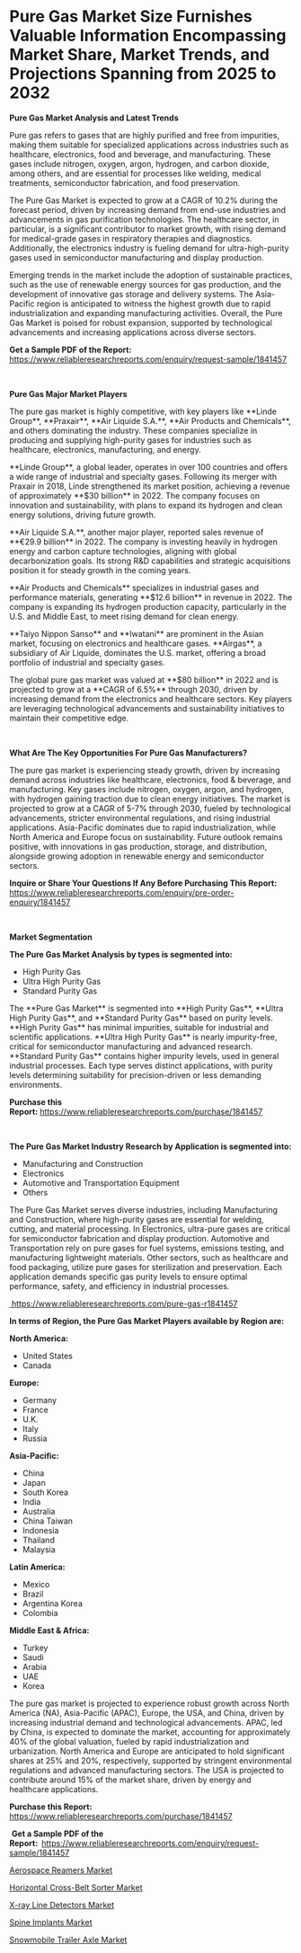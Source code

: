 <p><h1>Pure Gas Market Size Furnishes Valuable Information Encompassing Market Share, Market Trends, and Projections Spanning from 2025 to 2032</h1></p><p><strong>Pure Gas Market Analysis and Latest Trends</strong></p>
<p><p>Pure gas refers to gases that are highly purified and free from impurities, making them suitable for specialized applications across industries such as healthcare, electronics, food and beverage, and manufacturing. These gases include nitrogen, oxygen, argon, hydrogen, and carbon dioxide, among others, and are essential for processes like welding, medical treatments, semiconductor fabrication, and food preservation.</p><p>The Pure Gas Market is expected to grow at a CAGR of 10.2% during the forecast period, driven by increasing demand from end-use industries and advancements in gas purification technologies. The healthcare sector, in particular, is a significant contributor to market growth, with rising demand for medical-grade gases in respiratory therapies and diagnostics. Additionally, the electronics industry is fueling demand for ultra-high-purity gases used in semiconductor manufacturing and display production.</p><p>Emerging trends in the market include the adoption of sustainable practices, such as the use of renewable energy sources for gas production, and the development of innovative gas storage and delivery systems. The Asia-Pacific region is anticipated to witness the highest growth due to rapid industrialization and expanding manufacturing activities. Overall, the Pure Gas Market is poised for robust expansion, supported by technological advancements and increasing applications across diverse sectors.</p></p>
<p><strong>Get a Sample PDF of the Report:&nbsp;</strong> <a href="https://www.reliableresearchreports.com/enquiry/request-sample/1841457?utm_campaign=33&utm_medium=2&utm_source=Github&utm_content=ia&utm_term=30012025&utm_id=pure-gas">https://www.reliableresearchreports.com/enquiry/request-sample/1841457</a></p>
<p>&nbsp;</p>
<p><strong>Pure Gas Major Market Players</strong></p>
<p><p>The pure gas market is highly competitive, with key players like **Linde Group**, **Praxair**, **Air Liquide S.A.**, **Air Products and Chemicals**, and others dominating the industry. These companies specialize in producing and supplying high-purity gases for industries such as healthcare, electronics, manufacturing, and energy.</p><p>**Linde Group**, a global leader, operates in over 100 countries and offers a wide range of industrial and specialty gases. Following its merger with Praxair in 2018, Linde strengthened its market position, achieving a revenue of approximately **$30 billion** in 2022. The company focuses on innovation and sustainability, with plans to expand its hydrogen and clean energy solutions, driving future growth.</p><p>**Air Liquide S.A.**, another major player, reported sales revenue of **€29.9 billion** in 2022. The company is investing heavily in hydrogen energy and carbon capture technologies, aligning with global decarbonization goals. Its strong R&D capabilities and strategic acquisitions position it for steady growth in the coming years.</p><p>**Air Products and Chemicals** specializes in industrial gases and performance materials, generating **$12.6 billion** in revenue in 2022. The company is expanding its hydrogen production capacity, particularly in the U.S. and Middle East, to meet rising demand for clean energy.</p><p>**Taiyo Nippon Sanso** and **Iwatani** are prominent in the Asian market, focusing on electronics and healthcare gases. **Airgas**, a subsidiary of Air Liquide, dominates the U.S. market, offering a broad portfolio of industrial and specialty gases.</p><p>The global pure gas market was valued at **$80 billion** in 2022 and is projected to grow at a **CAGR of 6.5%** through 2030, driven by increasing demand from the electronics and healthcare sectors. Key players are leveraging technological advancements and sustainability initiatives to maintain their competitive edge.</p></p>
<p>&nbsp;</p>
<p><strong>What Are The Key Opportunities For Pure Gas Manufacturers?</strong></p>
<p><p>The pure gas market is experiencing steady growth, driven by increasing demand across industries like healthcare, electronics, food & beverage, and manufacturing. Key gases include nitrogen, oxygen, argon, and hydrogen, with hydrogen gaining traction due to clean energy initiatives. The market is projected to grow at a CAGR of 5-7% through 2030, fueled by technological advancements, stricter environmental regulations, and rising industrial applications. Asia-Pacific dominates due to rapid industrialization, while North America and Europe focus on sustainability. Future outlook remains positive, with innovations in gas production, storage, and distribution, alongside growing adoption in renewable energy and semiconductor sectors.</p></p>
<p><strong>Inquire or Share Your Questions If Any Before Purchasing This Report:</strong> <a href="https://www.reliableresearchreports.com/enquiry/pre-order-enquiry/1841457?utm_campaign=33&utm_medium=2&utm_source=Github&utm_content=ia&utm_term=30012025&utm_id=pure-gas">https://www.reliableresearchreports.com/enquiry/pre-order-enquiry/1841457</a></p>
<p>&nbsp;</p>
<p><strong>Market Segmentation</strong></p>
<p><strong>The Pure Gas Market Analysis by types is segmented into:</strong></p>
<p><ul><li>High Purity Gas</li><li>Ultra High Purity Gas</li><li>Standard Purity Gas</li></ul></p>
<p><p>The **Pure Gas Market** is segmented into **High Purity Gas**, **Ultra High Purity Gas**, and **Standard Purity Gas** based on purity levels. **High Purity Gas** has minimal impurities, suitable for industrial and scientific applications. **Ultra High Purity Gas** is nearly impurity-free, critical for semiconductor manufacturing and advanced research. **Standard Purity Gas** contains higher impurity levels, used in general industrial processes. Each type serves distinct applications, with purity levels determining suitability for precision-driven or less demanding environments.</p></p>
<p><strong>Purchase this Report:&nbsp;</strong><a href="https://www.reliableresearchreports.com/purchase/1841457?utm_campaign=33&utm_medium=2&utm_source=Github&utm_content=ia&utm_term=30012025&utm_id=pure-gas">https://www.reliableresearchreports.com/purchase/1841457</a></p>
<p>&nbsp;</p>
<p><strong>The Pure Gas Market Industry Research by Application is segmented into:</strong></p>
<p><ul><li>Manufacturing and Construction</li><li>Electronics</li><li>Automotive and Transportation Equipment</li><li>Others</li></ul></p>
<p><p>The Pure Gas Market serves diverse industries, including Manufacturing and Construction, where high-purity gases are essential for welding, cutting, and material processing. In Electronics, ultra-pure gases are critical for semiconductor fabrication and display production. Automotive and Transportation rely on pure gases for fuel systems, emissions testing, and manufacturing lightweight materials. Other sectors, such as healthcare and food packaging, utilize pure gases for sterilization and preservation. Each application demands specific gas purity levels to ensure optimal performance, safety, and efficiency in industrial processes.</p></p>
<p><a href="https://www.reliableresearchreports.com/pure-gas-r1841457?utm_campaign=33&utm_medium=2&utm_source=Github&utm_content=ia&utm_term=30012025&utm_id=pure-gas">&nbsp;https://www.reliableresearchreports.com/pure-gas-r1841457</a></p>
<p><strong>In terms of Region, the Pure Gas Market Players available by Region are:</strong></p>
<p>
    <p> <strong> North America: </strong>
        <ul>
            <li>United States</li>
            <li>Canada</li>
        </ul>
        </p> 
    <p> <strong> Europe: </strong>
        <ul>
            <li>Germany</li>
            <li>France</li>
            <li>U.K.</li>
            <li>Italy</li>
            <li>Russia</li>
        </ul>
        </p> 
    <p> <strong> Asia-Pacific: </strong>
        <ul>
            <li>China</li>
            <li>Japan</li>
            <li>South Korea</li>
            <li>India</li>
            <li>Australia</li>
            <li>China Taiwan</li>
            <li>Indonesia</li>
            <li>Thailand</li>
            <li>Malaysia</li>
        </ul>
        </p> 
    <p> <strong> Latin America: </strong>
        <ul>
            <li>Mexico</li>
            <li>Brazil</li>
            <li>Argentina Korea</li>
            <li>Colombia</li>
        </ul>
        </p> 
    <p> <strong> Middle East & Africa: </strong>
        <ul>
            <li>Turkey</li>
            <li>Saudi</li>
            <li>Arabia</li>
            <li>UAE</li>
            <li>Korea</li>
        </ul>
    </p>
    </p>
<p><p>The pure gas market is projected to experience robust growth across North America (NA), Asia-Pacific (APAC), Europe, the USA, and China, driven by increasing industrial demand and technological advancements. APAC, led by China, is expected to dominate the market, accounting for approximately 40% of the global valuation, fueled by rapid industrialization and urbanization. North America and Europe are anticipated to hold significant shares at 25% and 20%, respectively, supported by stringent environmental regulations and advanced manufacturing sectors. The USA is projected to contribute around 15% of the market share, driven by energy and healthcare applications.</p></p>
<p><strong>Purchase this Report: </strong><a href="https://www.reliableresearchreports.com/purchase/1841457?utm_campaign=33&utm_medium=2&utm_source=Github&utm_content=ia&utm_term=30012025&utm_id=pure-gas">https://www.reliableresearchreports.com/purchase/1841457</a></p>
<p>&nbsp;<strong>Get a Sample PDF of the Report:&nbsp;&nbsp;</strong><a href="https://www.reliableresearchreports.com/enquiry/request-sample/1841457?utm_campaign=33&utm_medium=2&utm_source=Github&utm_content=ia&utm_term=30012025&utm_id=pure-gas">https://www.reliableresearchreports.com/enquiry/request-sample/1841457</a></p>
<p><strong></strong></p>
<p><p><a href="https://www.linkedin.com/pulse/emerging-trends-aerospace-reamers-market-detailed-overview-xorcf?utm_campaign=33&utm_medium=2&utm_source=Github&utm_content=ia&utm_term=30012025&utm_id=pure-gas">Aerospace Reamers Market</a></p><p><a href="https://www.linkedin.com/pulse/horizontal-cross-belt-sorter-market-evolution-future-outlook-zxsdf?utm_campaign=33&utm_medium=2&utm_source=Github&utm_content=ia&utm_term=30012025&utm_id=pure-gas">Horizontal Cross-Belt Sorter Market</a></p><p><a href="https://www.linkedin.com/pulse/analyzing-x-ray-line-detectors-market-trends-size-share-projected-gpudf?utm_campaign=33&utm_medium=2&utm_source=Github&utm_content=ia&utm_term=30012025&utm_id=pure-gas">X-ray Line Detectors Market</a></p><p><a href="https://www.linkedin.com/pulse/growth-opportunities-spine-implants-market-industry-dynamics-rymcf?utm_campaign=33&utm_medium=2&utm_source=Github&utm_content=ia&utm_term=30012025&utm_id=pure-gas">Spine Implants Market</a></p><p><a href="https://www.linkedin.com/pulse/projected-growth-snowmobile-trailer-axle-market-key-forces-6ojsf?utm_campaign=33&utm_medium=2&utm_source=Github&utm_content=ia&utm_term=30012025&utm_id=pure-gas">Snowmobile Trailer Axle Market</a></p></p>